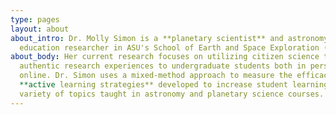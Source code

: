 ```yaml
---
type: pages
layout: about
about_intro: Dr. Molly Simon is a **planetary scientist** and astronomy
  education researcher in ASU's School of Earth and Space Exploration (SESE).
about_body: Her current research focuses on utilizing citizen science to bring
  authentic research experiences to undergraduate students both in person and
  online. Dr. Simon uses a mixed-method approach to measure the efficacy of new
  **active learning strategies** developed to increase student learning on a
  variety of topics taught in astronomy and planetary science courses.
---
```

